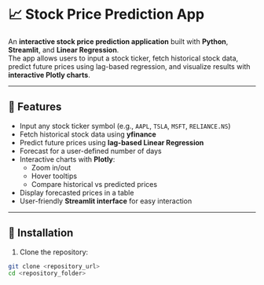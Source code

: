 # 📈 Stock Price Prediction App

An **interactive stock price prediction application** built with **Python**, **Streamlit**, and **Linear Regression**.  
The app allows users to input a stock ticker, fetch historical stock data, predict future prices using lag-based regression, and visualize results with **interactive Plotly charts**.

---

## 🔹 Features

- Input any stock ticker symbol (e.g., `AAPL`, `TSLA`, `MSFT`, `RELIANCE.NS`)  
- Fetch historical stock data using **yfinance**  
- Predict future prices using **lag-based Linear Regression**  
- Forecast for a user-defined number of days  
- Interactive charts with **Plotly**:
  - Zoom in/out
  - Hover tooltips
  - Compare historical vs predicted prices
- Display forecasted prices in a table  
- User-friendly **Streamlit interface** for easy interaction  

---

## 🔹 Installation

1. Clone the repository:

```bash
git clone <repository_url>
cd <repository_folder>
